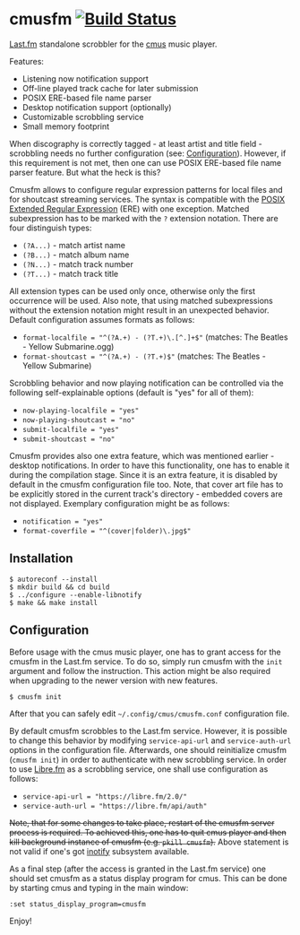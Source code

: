 cmusfm [![Build Status](https://travis-ci.org/Arkq/cmusfm.svg?branch=master)](https://travis-ci.org/Arkq/cmusfm)
======

[Last.fm](http://www.last.fm/) standalone scrobbler for the [cmus](https://cmus.github.io/) music
player.

Features:

* Listening now notification support
* Off-line played track cache for later submission
* POSIX ERE-based file name parser
* Desktop notification support (optionally)
* Customizable scrobbling service
* Small memory footprint

When discography is correctly tagged - at least artist and title field - scrobbling needs no
further configuration (see: [Configuration](#configuration)). However, if this requirement is not
met, then one can use POSIX ERE-based file name parser feature. But what the heck is this?

Cmusfm allows to configure regular expression patterns for local files and for shoutcast streaming
services. The syntax is compatible with the [POSIX Extended Regular
Expression](http://en.wikipedia.org/wiki/Regular_expression#Standards) (ERE) with one exception.
Matched subexpression has to be marked with the `?` extension notation. There are four distinguish
types:

* `(?A...)` - match artist name
* `(?B...)` - match album name
* `(?N...)` - match track number
* `(?T...)` - match track title

All extension types can be used only once, otherwise only the first occurrence will be used. Also
note, that using matched subexpressions without the extension notation might result in an
unexpected behavior. Default configuration assumes formats as follows:

* `format-localfile = "^(?A.+) - (?T.+)\.[^.]+$"` (matches: The Beatles - Yellow Submarine.ogg)
* `format-shoutcast = "^(?A.+) - (?T.+)$"` (matches: The Beatles - Yellow Submarine)

Scrobbling behavior and now playing notification can be controlled via the following
self-explainable options (default is "yes" for all of them):

* `now-playing-localfile = "yes"`
* `now-playing-shoutcast = "no"`
* `submit-localfile = "yes"`
* `submit-shoutcast = "no"`

Cmusfm provides also one extra feature, which was mentioned earlier - desktop notifications. In
order to have this functionality, one has to enable it during the compilation stage. Since it is
an extra feature, it is disabled by default in the cmusfm configuration file too. Note, that cover
art file has to be explicitly stored in the current track's directory - embedded covers are not
displayed. Exemplary configuration might be as follows:

* `notification = "yes"`
* `format-coverfile = "^(cover|folder)\.jpg$"`


Installation
------------

	$ autoreconf --install
	$ mkdir build && cd build
	$ ../configure --enable-libnotify
	$ make && make install


Configuration
-------------

Before usage with the cmus music player, one has to grant access for the cmusfm in the Last.fm
service. To do so, simply run cmusfm with the `init` argument and follow the instruction. This
action might be also required when upgrading to the newer version with new features.

	$ cmusfm init

After that you can safely edit `~/.config/cmus/cmusfm.conf` configuration file.

By default cmusfm scrobbles to the Last.fm service. However, it is possible to change this
behavior by modifying `service-api-url` and `service-auth-url` options in the configuration file.
Afterwards, one should reinitialize cmusfm (`cmusfm init`) in order to authenticate with new
scrobbling service. In order to use [Libre.fm](https://libre.fm/) as a scrobbling service, one
shall use configuration as follows:

* `service-api-url = "https://libre.fm/2.0/"`
* `service-auth-url = "https://libre.fm/api/auth"`

~~Note, that for some changes to take place, restart of the cmusfm server process is required. To
achieved this, one has to quit cmus player and then kill background instance of cmusfm (e.g.
`pkill cmusfm`).~~ Above statement is not valid if one's got
[inotify](http://en.wikipedia.org/wiki/Inotify) subsystem available.

As a final step (after the access is granted in the Last.fm service) one should set cmusfm as a
status display program for cmus. This can be done by starting cmus and typing in the main window:

	:set status_display_program=cmusfm

Enjoy!

